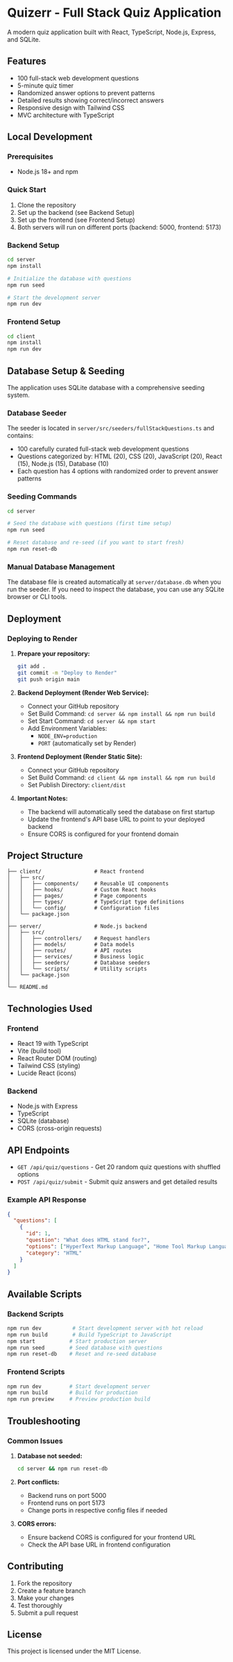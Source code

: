 # Quizerr - Full Stack Quiz Application

A modern quiz application built with React, TypeScript, Node.js, Express, and SQLite.

## Features

- 100 full-stack web development questions
- 5-minute quiz timer
- Randomized answer options to prevent patterns
- Detailed results showing correct/incorrect answers
- Responsive design with Tailwind CSS
- MVC architecture with TypeScript

## Local Development

### Prerequisites
- Node.js 18+ and npm

### Quick Start
1. Clone the repository
2. Set up the backend (see Backend Setup)
3. Set up the frontend (see Frontend Setup)
4. Both servers will run on different ports (backend: 5000, frontend: 5173)

### Backend Setup
```bash
cd server
npm install

# Initialize the database with questions
npm run seed

# Start the development server
npm run dev
```

### Frontend Setup
```bash
cd client
npm install
npm run dev
```

## Database Setup & Seeding

The application uses SQLite database with a comprehensive seeding system.

### Database Seeder
The seeder is located in `server/src/seeders/fullStackQuestions.ts` and contains:
- 100 carefully curated full-stack web development questions
- Questions categorized by: HTML (20), CSS (20), JavaScript (20), React (15), Node.js (15), Database (10)
- Each question has 4 options with randomized order to prevent answer patterns

### Seeding Commands
```bash
cd server

# Seed the database with questions (first time setup)
npm run seed

# Reset database and re-seed (if you want to start fresh)
npm run reset-db
```

### Manual Database Management
The database file is created automatically at `server/database.db` when you run the seeder. If you need to inspect the database, you can use any SQLite browser or CLI tools.

## Deployment

### Deploying to Render

1. **Prepare your repository:**
   ```bash
   git add .
   git commit -m "Deploy to Render"
   git push origin main
   ```

2. **Backend Deployment (Render Web Service):**
   - Connect your GitHub repository
   - Set Build Command: `cd server && npm install && npm run build`
   - Set Start Command: `cd server && npm start`
   - Add Environment Variables:
     - `NODE_ENV=production`
     - `PORT` (automatically set by Render)

3. **Frontend Deployment (Render Static Site):**
   - Connect your GitHub repository
   - Set Build Command: `cd client && npm install && npm run build`
   - Set Publish Directory: `client/dist`

4. **Important Notes:**
   - The backend will automatically seed the database on first startup
   - Update the frontend's API base URL to point to your deployed backend
   - Ensure CORS is configured for your frontend domain

## Project Structure

```
├── client/                 # React frontend
│   ├── src/
│   │   ├── components/     # Reusable UI components
│   │   ├── hooks/          # Custom React hooks
│   │   ├── pages/          # Page components
│   │   ├── types/          # TypeScript type definitions
│   │   └── config/         # Configuration files
│   └── package.json
│
├── server/                 # Node.js backend
│   ├── src/
│   │   ├── controllers/    # Request handlers
│   │   ├── models/         # Data models
│   │   ├── routes/         # API routes
│   │   ├── services/       # Business logic
│   │   ├── seeders/        # Database seeders
│   │   └── scripts/        # Utility scripts
│   └── package.json
│
└── README.md
```

## Technologies Used

### Frontend
- React 19 with TypeScript
- Vite (build tool)
- React Router DOM (routing)
- Tailwind CSS (styling)
- Lucide React (icons)

### Backend
- Node.js with Express
- TypeScript
- SQLite (database)
- CORS (cross-origin requests)

## API Endpoints

- `GET /api/quiz/questions` - Get 20 random quiz questions with shuffled options
- `POST /api/quiz/submit` - Submit quiz answers and get detailed results

### Example API Response
```json
{
  "questions": [
    {
      "id": 1,
      "question": "What does HTML stand for?",
      "options": ["HyperText Markup Language", "Home Tool Markup Language", "Hyperlinks and Text Markup Language", "Hyperlinking Text Marking Language"],
      "category": "HTML"
    }
  ]
}
```

## Available Scripts

### Backend Scripts
```bash
npm run dev          # Start development server with hot reload
npm run build        # Build TypeScript to JavaScript
npm start           # Start production server
npm run seed        # Seed database with questions
npm run reset-db    # Reset and re-seed database
```

### Frontend Scripts
```bash
npm run dev         # Start development server
npm run build       # Build for production
npm run preview     # Preview production build
```

## Troubleshooting

### Common Issues

1. **Database not seeded:**
   ```bash
   cd server && npm run reset-db
   ```

2. **Port conflicts:**
   - Backend runs on port 5000
   - Frontend runs on port 5173
   - Change ports in respective config files if needed

3. **CORS errors:**
   - Ensure backend CORS is configured for your frontend URL
   - Check the API base URL in frontend configuration

## Contributing

1. Fork the repository
2. Create a feature branch
3. Make your changes
4. Test thoroughly
5. Submit a pull request

## License

This project is licensed under the MIT License.